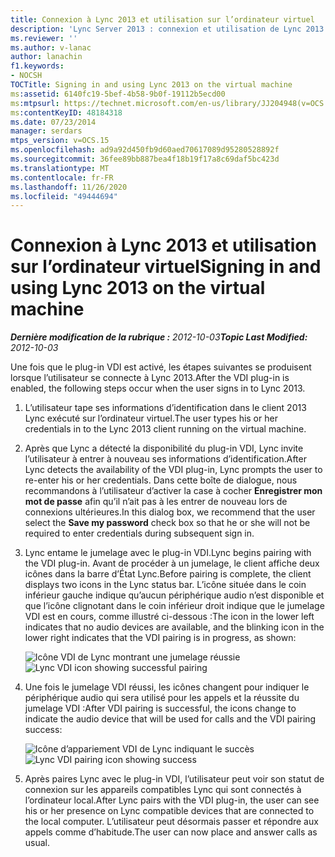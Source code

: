 ```yaml
---
title: Connexion à Lync 2013 et utilisation sur l’ordinateur virtuel
description: 'Lync Server 2013 : connexion et utilisation de Lync 2013 sur l’ordinateur virtuel.'
ms.reviewer: ''
ms.author: v-lanac
author: lanachin
f1.keywords:
- NOCSH
TOCTitle: Signing in and using Lync 2013 on the virtual machine
ms:assetid: 6140fc19-5bef-4b58-9b0f-19112b5ecd00
ms:mtpsurl: https://technet.microsoft.com/en-us/library/JJ204948(v=OCS.15)
ms:contentKeyID: 48184318
ms.date: 07/23/2014
manager: serdars
mtps_version: v=OCS.15
ms.openlocfilehash: ad9a92d450fb9d60aed70617089d95280528892f
ms.sourcegitcommit: 36fee89bb887bea4f18b19f17a8c69daf5bc423d
ms.translationtype: MT
ms.contentlocale: fr-FR
ms.lasthandoff: 11/26/2020
ms.locfileid: "49444694"
---
```

# <a name="signing-in-and-using-lync-2013-on-the-virtual-machine"></a><span data-ttu-id="f878a-103">Connexion à Lync 2013 et utilisation sur l’ordinateur virtuel</span><span class="sxs-lookup"><span data-stu-id="f878a-103">Signing in and using Lync 2013 on the virtual machine</span></span>

<div data-xmlns="http://www.w3.org/1999/xhtml">

<div class="topic" data-xmlns="http://www.w3.org/1999/xhtml" data-msxsl="urn:schemas-microsoft-com:xslt" data-cs="https://msdn.microsoft.com/">

<div data-asp="https://msdn2.microsoft.com/asp">



</div>

<div id="mainSection">

<div id="mainBody"><span data-ttu-id="f878a-104">

<span> </span></span><span class="sxs-lookup"><span data-stu-id="f878a-104">

<span> </span></span></span>

<span data-ttu-id="f878a-105">_**Dernière modification de la rubrique :** 2012-10-03_</span><span class="sxs-lookup"><span data-stu-id="f878a-105">_**Topic Last Modified:** 2012-10-03_</span></span>

<span data-ttu-id="f878a-106">Une fois que le plug-in VDI est activé, les étapes suivantes se produisent lorsque l’utilisateur se connecte à Lync 2013.</span><span class="sxs-lookup"><span data-stu-id="f878a-106">After the VDI plug-in is enabled, the following steps occur when the user signs in to Lync 2013.</span></span>

1.  <span data-ttu-id="f878a-107">L’utilisateur tape ses informations d’identification dans le client 2013 Lync exécuté sur l’ordinateur virtuel.</span><span class="sxs-lookup"><span data-stu-id="f878a-107">The user types his or her credentials in to the Lync 2013 client running on the virtual machine.</span></span>

2.  <span data-ttu-id="f878a-108">Après que Lync a détecté la disponibilité du plug-in VDI, Lync invite l’utilisateur à entrer à nouveau ses informations d’identification.</span><span class="sxs-lookup"><span data-stu-id="f878a-108">After Lync detects the availability of the VDI plug-in, Lync prompts the user to re-enter his or her credentials.</span></span> <span data-ttu-id="f878a-109">Dans cette boîte de dialogue, nous recommandons à l’utilisateur d’activer la case à cocher **Enregistrer mon mot de passe** afin qu’il n’ait pas à les entrer de nouveau lors de connexions ultérieures.</span><span class="sxs-lookup"><span data-stu-id="f878a-109">In this dialog box, we recommend that the user select the **Save my password** check box so that he or she will not be required to enter credentials during subsequent sign in.</span></span>

3.  <span data-ttu-id="f878a-110">Lync entame le jumelage avec le plug-in VDI.</span><span class="sxs-lookup"><span data-stu-id="f878a-110">Lync begins pairing with the VDI plug-in.</span></span> <span data-ttu-id="f878a-111">Avant de procéder à un jumelage, le client affiche deux icônes dans la barre d’État Lync.</span><span class="sxs-lookup"><span data-stu-id="f878a-111">Before pairing is complete, the client displays two icons in the Lync status bar.</span></span> <span data-ttu-id="f878a-112">L’icône située dans le coin inférieur gauche indique qu’aucun périphérique audio n’est disponible et que l’icône clignotant dans le coin inférieur droit indique que le jumelage VDI est en cours, comme illustré ci-dessous :</span><span class="sxs-lookup"><span data-stu-id="f878a-112">The icon in the lower left indicates that no audio devices are available, and the blinking icon in the lower right indicates that the VDI pairing is in progress, as shown:</span></span>
    
    <span data-ttu-id="f878a-113">![Icône VDI de Lync montrant une jumelage réussie](images/JJ204948.303d618c-4bc8-41c4-8553-2475de0d395e(OCS.15).png "Icône VDI de Lync montrant une jumelage réussie")</span><span class="sxs-lookup"><span data-stu-id="f878a-113">![Lync VDI icon showing successful pairing](images/JJ204948.303d618c-4bc8-41c4-8553-2475de0d395e(OCS.15).png "Lync VDI icon showing successful pairing")</span></span>  

4.  <span data-ttu-id="f878a-114">Une fois le jumelage VDI réussi, les icônes changent pour indiquer le périphérique audio qui sera utilisé pour les appels et la réussite du jumelage VDI :</span><span class="sxs-lookup"><span data-stu-id="f878a-114">After VDI pairing is successful, the icons change to indicate the audio device that will be used for calls and the VDI pairing success:</span></span>
    
    <span data-ttu-id="f878a-115">![Icône d’appariement VDI de Lync indiquant le succès](images/JJ204948.57be3387-a3e5-4949-831e-f5ff9fcc5598(OCS.15).png "Icône d’appariement VDI de Lync indiquant le succès")</span><span class="sxs-lookup"><span data-stu-id="f878a-115">![Lync VDI pairing icon showing success](images/JJ204948.57be3387-a3e5-4949-831e-f5ff9fcc5598(OCS.15).png "Lync VDI pairing icon showing success")</span></span>  

5.  <span data-ttu-id="f878a-116">Après paires Lync avec le plug-in VDI, l’utilisateur peut voir son statut de connexion sur les appareils compatibles Lync qui sont connectés à l’ordinateur local.</span><span class="sxs-lookup"><span data-stu-id="f878a-116">After Lync pairs with the VDI plug-in, the user can see his or her presence on Lync compatible devices that are connected to the local computer.</span></span> <span data-ttu-id="f878a-117">L’utilisateur peut désormais passer et répondre aux appels comme d’habitude.</span><span class="sxs-lookup"><span data-stu-id="f878a-117">The user can now place and answer calls as usual.</span></span>

<span data-ttu-id="f878a-118"></div>

<span> </span>

</div>

</div>

</span><span class="sxs-lookup"><span data-stu-id="f878a-118"></div>

<span> </span>

</div>

</div>

</span></span></div>

